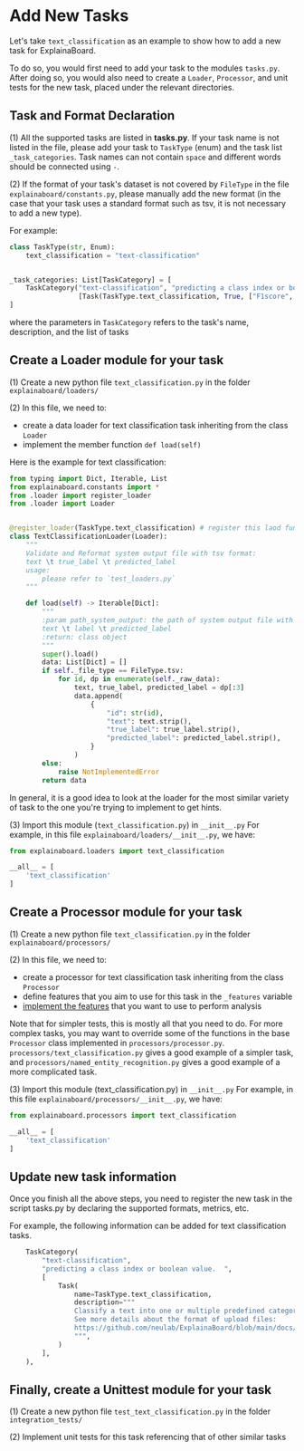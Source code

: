 # Add New Tasks

Let's take `text_classification` as an example to show how to add a new task for ExplainaBoard.

To do so, you would first need to add your task to the modules `tasks.py`.
After doing so, you would also need to create a `Loader`, `Processor`, and unit tests for the
new task, placed under the relevant directories.

## Task and Format Declaration

(1) All the supported tasks are listed in **tasks.py**. If your task name is not listed in the file,
please add your task to `TaskType` (enum) and the task list `_task_categories`. Task names can not
contain `space` and different words should be connected using `-`.

(2) If the format of your task's dataset is not covered by `FileType` in the file
`explainaboard/constants.py`, please manually add the new format (in the case that your
task uses a standard format such as tsv, it is not necessary to add a new type).

For example:

```python
class TaskType(str, Enum):
    text_classification = "text-classification"


_task_categories: List[TaskCategory] = [
    TaskCategory("text-classification", "predicting a class index or boolean value",
                 [Task(TaskType.text_classification, True, ["F1score", "Accuracy"])]),
]
```

where the parameters in `TaskCategory` refers to the task's name, description, and the list of tasks

## Create a Loader module for your task

(1) Create a new python file `text_classification.py` in the folder `explainaboard/loaders/`

(2) In this file, we need to:

* create a data loader for text classification task inheriting from the class `Loader`
* implement the member function `def load(self)`

Here is the example for text classification:
  
```python
from typing import Dict, Iterable, List
from explainaboard.constants import *
from .loader import register_loader
from .loader import Loader


@register_loader(TaskType.text_classification) # register this laod function
class TextClassificationLoader(Loader):
    """
    Validate and Reformat system output file with tsv format:
    text \t true_label \t predicted_label
    usage:
        please refer to `test_loaders.py`
    """

    def load(self) -> Iterable[Dict]:
        """
        :param path_system_output: the path of system output file with following format:
        text \t label \t predicted_label
        :return: class object
        """
        super().load()
        data: List[Dict] = []
        if self._file_type == FileType.tsv:
            for id, dp in enumerate(self._raw_data):
                text, true_label, predicted_label = dp[:3]
                data.append(
                    {
                        "id": str(id),
                        "text": text.strip(),
                        "true_label": true_label.strip(),
                        "predicted_label": predicted_label.strip(),
                    }
                )
        else:
            raise NotImplementedError
        return data
```

In general, it is a good idea to look at the loader for the most similar variety of
task to the one you're trying to implement to get hints.

(3) Import this module (`text_classification.py`) in `__init__.py`
For example, in this file `explainaboard/loaders/__init__.py`, we have:

```python
from explainaboard.loaders import text_classification

__all__ = [
    'text_classification'
]
```

## Create a Processor module for your task

(1) Create a new python file `text_classification.py` in the folder `explainaboard/processors/`

(2) In this file, we need to:

* create a processor for text classification task inheriting from the class `Processor`
* define features that you aim to use for this task in the `_features` variable
* [implement the features](add_new_features.md) that you want to use to perform analysis

Note that for simpler tests, this is mostly all that you need to do. For more complex tasks,
you may want to override some of the functions in the base `Processor` class implemented in
`processors/processor.py`. `processors/text_classification.py` gives a good example of a simpler
task, and `processors/named_entity_recognition.py` gives a good example of a more complicated task.

(3) Import this module (text_classification.py) in `__init__.py`
For example, in this file `explainaboard/processors/__init__.py`, we have:

```python
from explainaboard.processors import text_classification

__all__ = [
    'text_classification'
]
```

## Update new task information

Once you finish all the above steps, you need to register the new task in the script
tasks.py by declaring the supported formats, metrics, etc.

For example, the following information can be added for text classification tasks.

```python
    TaskCategory(
        "text-classification",
        "predicting a class index or boolean value.  ",
        [
            Task(
                name=TaskType.text_classification,
                description="""
                Classify a text into one or multiple predefined categories.
                See more details about the format of upload files:
                https://github.com/neulab/ExplainaBoard/blob/main/docs/task_text_classification.md
                """,
            )
        ],
    ),
```

## Finally, create a Unittest module for your task

(1) Create a new python file `test_text_classification.py` in the folder `integration_tests/`

(2) Implement unit tests for this task referencing that of other similar tasks
